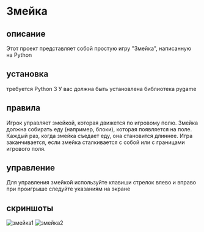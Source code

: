 # Змейка
## описание 
Этот проект представляет собой простую игру "Змейка", написанную на Python
## установка
требуется Python 3
У вас должна быть установлена библиотека pygame
## правила 
Игрок управляет змейкой, которая движется по игровому полю. 
Змейка должна собирать еду (например, блоки), которая появляется на поле. Каждый раз, когда змейка съедает еду, она становится длиннее.
Игра заканчивается, если змейка сталкивается с собой или с границами игрового поля.
## управление 
Для управления змейкой используйте клавиши стрелок влево и вправо
при проигрыше следуйте указаниям на экране
## скриншоты
![змейка1](https://github.com/user-attachments/assets/374dd1f1-8658-454a-bdc9-659a44c2284e)
![змейка2](https://github.com/user-attachments/assets/68d8de1e-01ab-4e3a-91dc-10e636b0b729)


